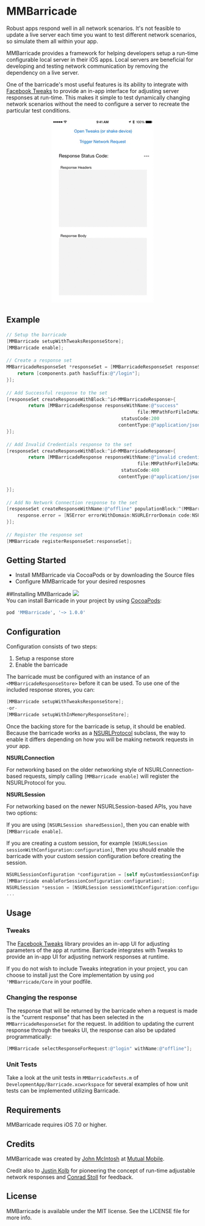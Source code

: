 # MMBarricade

Robust apps respond well in all network scenarios. It's not feasible to update a live server each time you want to test different network scenarios, so simulate them all within your app.

MMBarricade provides a framework for helping developers setup a run-time configurable local server in their iOS apps. Local servers are beneficial for developing and testing network communication by removing the dependency on a live server.

One of the barricade's most useful features is its ability to integrate with [Facebook Tweaks](https://github.com/facebook/Tweaks) to provide an in-app interface for adjusting server responses at run-time. This makes it simple to test dynamically changing network scenarios without the need to configure a server to recreate the particular test conditions.

<p align="center">
<img src="ReadmeResources/MMBarricade.gif") alt="Example App"/>
</p>

## Example

```objective-c
// Setup the barricade
[MMBarricade setupWithTweaksResponseStore];
[MMBarricade enable];

// Create a response set
MMBarricadeResponseSet *responseSet = [MMBarricadeResponseSet responseSetForRequestName:@"Login" respondsToRequest:^BOOL(NSURLRequest *request, NSURLComponents *components) {
    return [components.path hasSuffix:@"/login"];
}];

// Add Successful response to the set
[responseSet createResponseWithBlock:^id<MMBarricadeResponse>{
        return [MMBarricadeResponse responseWithName:@"success"
                                                file:MMPathForFileInMainBundleDirectory(@"login.success.json", @"LocalServer");
                                          statusCode:200
                                         contentType:@"application/json"];
}];

// Add Invalid Credentials response to the set
[responseSet createResponseWithBlock:^id<MMBarricadeResponse>{
        return [MMBarricadeResponse responseWithName:@"invalid credentials"
                                                file:MMPathForFileInMainBundleDirectory(@"login.invalid.json", @"LocalServer");
                                          statusCode:400
                                         contentType:@"application/json"];

}];

// Add No Network Connection response to the set
[responseSet createResponseWithName:@"offline" populationBlock:^(MMBarricadeResponse *response) {
    response.error = [NSError errorWithDomain:NSURLErrorDomain code:NSURLErrorNotConnectedToInternet userInfo:nil];
}];

// Register the response set
[MMBarricade registerResponseSet:responseSet];

```

## Getting Started

- Install MMBarricade via CocoaPods or by downloading the Source files
- Configure MMBarricade for your desired resposnes



##Installing MMBarricade
<img src="https://cocoapod-badges.herokuapp.com/v/MMBarricade/badge.png"/><br/>
You can install Barricade in your project by using [CocoaPods](https://github.com/cocoapods/cocoapods):

```Ruby
pod 'MMBarricade', '~> 1.0.0'
```

## Configuration

Configuration consists of two steps:

1. Setup a response store
2. Enable the barricade

The barricade must be configured with an instance of an `<MMBarricadeResponseStore>` before it can be used. To use one of the included response stores, you can:

```objective-c
[MMBarricade setupWithTweaksResponseStore];
-or-
[MMBarricade setupWithInMemoryResponseStore];
```

Once the backing store for the barricade is setup, it should be enabled. Because the barricade works as a [NSURLProtocol](https://developer.apple.com/library/prerelease/ios/documentation/Cocoa/Reference/Foundation/Classes/NSURLProtocol_Class/index.html) subclass, the way to enable it differs depending on how you will be making network requests in your app.

**NSURLConnection**

For networking based on the older networking style of NSURLConnection-based requests, simply calling `[MMBarricade enable]` will register the NSURLProtocol for you.

**NSURLSession**

For networking based on the newer NSURLSession-based APIs, you have two options:

If you are using `[NSURLSession sharedSession]`, then you can enable with `[MMBarricade enable]`.

If you are creating a custom session, for example `[NSURLSession sessionWithConfiguration:configuration]`, then you should enable the barricade with your custom session configuration before creating the session.

```objective-c
NSURLSessionConfiguration *configuration = [self myCustomSessionConfiguration];
[MMBarricade enableForSessionConfiguration:configuration];
NSURLSession *session = [NSURLSession sessionWithConfiguration:configuration];
...
```


## Usage
### Tweaks

The [Facebook Tweaks](https://github.com/facebook/Tweaks) library provides an in-app UI for adjusting parameters of the app at runtime. Barricade integrates with Tweaks to provide an in-app UI for adjusting network responses at runtime.

If you do not wish to include Tweaks integration in your project, you can choose to install just the Core implementation by using `pod 'MMBarricade/Core` in your podfile.

### Changing the response

The response that will be returned by the barricade when a request is made is the "current response" that has been selected in the `MMBarricadeResponseSet` for the request. In addition to updating the current response through the tweaks UI, the response can also be updated programmatically:

```objective-c
[MMBarricade selectResponseForRequest:@"login" withName:@"offline"];
```

### Unit Tests

Take a look at the unit tests in `MMBarricadeTests.m` of `DevelopmentApp/Barricade.xcworkspace` for several examples of how unit tests can be implemented utilizing Barricade.


## Requirements

MMBarricade requires iOS 7.0 or higher.


## Credits

MMBarricade was created by [John McIntosh](http://twitter.com/johntmcintosh) at [Mutual Mobile](http://www.mutualmobile.com).

Credit also to [Justin Kolb](https://github.com/jkolb) for pioneering the concept of run-time adjustable network responses and [Conrad Stoll](http://twitter.com/conradstoll) for feedback.

## License

MMBarricade is available under the MIT license. See the LICENSE file for more info.